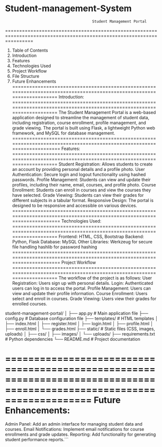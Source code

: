 # Student-management-System
                                            Student Management Portal
======================================================================================================================
1. Table of Contents
2. Introduction
3. Features
4. Technologies Used
5. Project Workflow
6. File Structure
7. Future Enhancements
======================================================================================================================
                                                   Introduction:
======================================================================================================================
The Student Management Portal is a web-based application designed to streamline the management of student data,
including registration, course enrollment, profile management, and grade viewing. The portal is built using Flask,
a lightweight Python web framework, and MySQL for database management.
=======================================================================================================================
                                                     Features:
======================================================================================================================
Student Registration: Allows students to create an account by providing personal details and a profile photo.
User Authentication: Secure login and logout functionality using hashed passwords.
Profile Management: Students can view and update their profiles, including their name, email, courses, and profile photo.
Course Enrollment: Students can enroll in courses and view the courses they have selected.
Grade Viewing: Students can view their grades for different subjects in a tabular format.
Responsive Design: The portal is designed to be responsive and accessible on various devices.
=======================================================================================================================
                                                 Technologies Used:
======================================================================================================================
Frontend: HTML, CSS, Bootstrap
Backend: Python, Flask
Database: MySQL
Other Libraries:
Werkzeug for secure file handling
hashlib for password hashing
=======================================================================================================================
                                                     Project Workflow
======================================================================================================================
The workflow of the project is as follows:
User Registration: Users sign up with personal details.
Login: Authenticated users can log in to access the portal.
Profile Management: Users can view and update their profile information.
Course Enrollment: Users select and enroll in courses.
Grade Viewing: Users view their grades for enrolled courses.


student-management-portal/
│
├── app.py                # Main application file
├── config.py             # Database configuration file
├── templates/            # HTML templates
│   ├── index.html
│   ├── register.html
│   ├── login.html
│   ├── profile.html
│   ├── enroll.html
│   └── grades.html
├── static/               # Static files (CSS, images, uploads)
│   ├── css/
│   ├── images/
│   └── uploads/
├── requirements.txt      # Python dependencies
└── README.md             # Project documentation

=======================================================================================================================
                                                 Future Enhancements:
======================================================================================================================
Admin Panel: Add an admin interface for managing student data and courses.
Email Notifications: Implement email notifications for course enrollments and grade updates.
Reporting: Add functionality for generating student performance reports.```


















